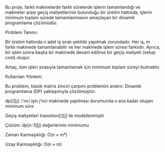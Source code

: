 Bu proje, farklı makinelerde farklı sürelerde işlerin tamamlandığı ve makineler arası geçiş maliyetlerinin bulunduğu bir üretim hattında, işlerin minimum toplam sürede tamamlanmasını amaçlayan bir dinamik programlama çözümüdür.


Problem Tanımı:


Bir üretim hattında n adet iş sıralı şekilde yapılmak zorundadır.
Her iş, m farklı makinede tamamlanabilir ve her makinede işlem süresi farklıdır.
Ayrıca, bir işten sonra başka bir makinede devam edilirse bir geçiş maliyeti (setup cost) oluşur.

Amaç, tüm işleri sırasıyla tamamlamak için minimum toplam süreyi bulmaktır.

Kullanılan Yöntem:


Bu problem, klasik matris zinciri çarpımı problemini andırır.
Dinamik programlama (DP) yaklaşımıyla çözülmüştür:

dp[i][j]: i'nci işin j'nci makinede yapılması durumunda o ana kadar oluşan minimum süre

Geçiş maliyetleri transition[i][j] ile modellenmiştir

Çözüm: dp[n-1][j] değerlerinin minimumu

Zaman Karmaşıklığı: O(n × m²) 



Uzay Karmaşıklığı: O(n × m)
